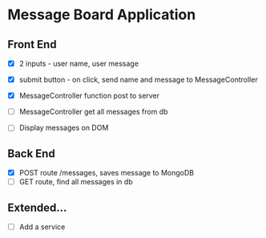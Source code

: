 # Message Board Application

## Front End
- [x] 2 inputs - user name, user message
- [x] submit button - on click, send name and message to MessageController
- [x] MessageController function post to server
- [ ] MessageController get all messages from db
- [ ] Display messages on DOM


## Back End
- [x] POST route /messages, saves message to MongoDB
- [ ] GET route, find all messages in db

## Extended...
- [ ] Add a service